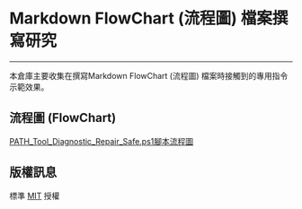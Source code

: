 # Markdown FlowChart (流程圖) 檔案撰寫研究  

---  

本倉庫主要收集在撰寫Markdown FlowChart (流程圖) 檔案時接觸到的專用指令示範效果。

## 流程圖 (FlowChart)  

[PATH_Tool_Diagnostic_Repair_Safe.ps1腳本流程圖](PATH_Tool_Diagnostic_Repair_Safe_flowchart.md)

## 版權訊息  

標準 [MIT](LICENESE) 授權
